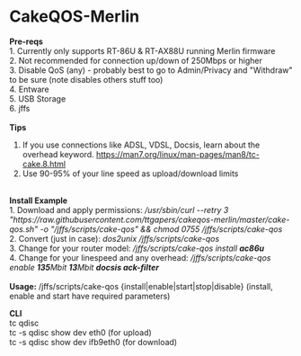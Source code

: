 # CakeQOS-Merlin
<b>Pre-reqs</b><br />
    1. Currently only supports RT-86U & RT-AX88U running Merlin firmware<br />
    2. Not recommended for connection up/down of 250Mbps or higher<br />
    3. Disable QoS (any) - probably best to go to Admin/Privacy and "Withdraw" to be sure (note disables others stuff too)<br />
    4. Entware<br />
    5. USB Storage<br />
    6. jffs<br />
<br />
<b>Tips</b><br />
1. If you use connections like ADSL, VDSL, Docsis, learn about the overhead keyword. https://man7.org/linux/man-pages/man8/tc-cake.8.html<br />
2. Use 90-95% of your line speed as upload/download limits<br />
<br />
<b>Install Example</b><br />
1. Download and apply permissions: <i>/usr/sbin/curl --retry 3 "https://raw.githubusercontent.com/ttgapers/cakeqos-merlin/master/cake-qos.sh" -o "/jffs/scripts/cake-qos" && chmod 0755 /jffs/scripts/cake-qos</i><br />
2. Convert (just in case): <i>dos2unix /jffs/scripts/cake-qos</i><br />
3. Change for your router model: <i>/jffs/scripts/cake-qos install <b>ac86u</b></i><br />
4. Change for your linespeed and any overhead: <i>/jffs/scripts/cake-qos enable <b>135</b>Mbit <b>13</b>Mbit <b>docsis ack-filter</b>
</i><br />
<br />
<b>Usage:</b> /jffs/scripts/cake-qos {install|enable|start|stop|disable} (install, enable and start have required parameters)<br />

<b>CLI</b><br />
    tc qdisc<br />
    tc -s qdisc show dev eth0 (for upload)<br />
    tc -s qdisc show dev ifb9eth0 (for download)<br />
